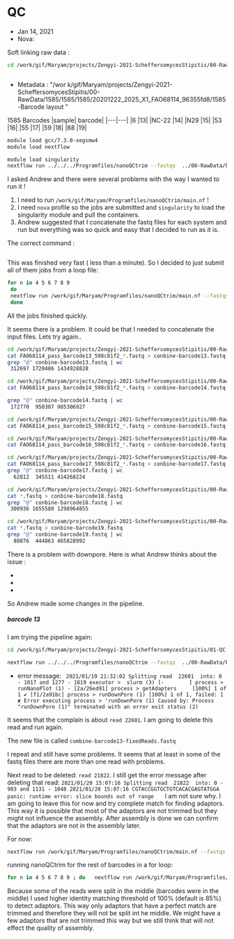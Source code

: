 # QC

* Jan 14, 2021
* Nova:

Soft linking raw data :
```bash
cd /work/gif/Maryam/projects/Zengyi-2021-ScheffersomycesStipitis/00-RawData



```

* Metadata : "/wor
k/gif/Maryam/projects/Zengyi-2021-ScheffersomycesStipitis/00-RawData/1585/1585/1585/20201222_2025_X1_FAO68114_96355fd8/1585-Barcode layout "


1585 Barcodes
|sample|	barcode|
|---|---|
|6	|13|
|NC-22	|14|
|N29	|15|
|53	|16|
|55	|17|
|59	|18|
|88	|19|


```bash
module load gcc/7.3.0-xegsmw4
module load nextflow

module load singularity
nextflow run ../../../Programfiles/nanoQCtrim --fastqs  ../00-RawData/barcode13/FAO68114_pass_barcode13_598c81f2_*.fastq

```

I asked Andrew and there were several problems with the way I wanted to run it !
1. I need to run `/work/gif/Maryam/Programfiles/nanoQCtrim/main.nf` !
2. I need `nova` profile so the jobs are submitted and `singularity` to load the singularity module and pull the containers.
3. Andrew suggested that I concatenate the fastq files for each system and run but everything was so quick and easy that I decided to run as it is.


The correct command :
```nextflow run /work/gif/Maryam/Programfiles/nanoQCtrim/main.nf --fastqs ../00-RawData/barcode13/FAO68114_pass_barcode13_598c81f2_*.fastq --outdir output-barcode13 -profile singularity,nova
```

This was finished very fast ( less than a minute). So I decided to just submit all of them jobs from a loop file:

```bash
for n in 4 5 6 7 8 9
 do
 nextflow run /work/gif/Maryam/Programfiles/nanoQCtrim/main.nf --fastqs ../00-RawData/barcode1$n/FAO68114_pass_barcode1$n_598c81f2_*.fastq --outdir output-barcode1$n -profile singularity,nova
 done
```
All the jobs finished quickly.



It seems there is a problem.
It could be that I needed to  concatenate the input files. Lets try again..

```bash
cd /work/gif/Maryam/projects/Zengyi-2021-ScheffersomycesStipitis/00-RawData/1585/1585/1585/20201222_2025_X1_FAO68114_96355fd8/fastq_pass/barcode13
cat FAO68114_pass_barcode13_598c81f2_*.fastq > conbine-barcode13.fastq
grep "@" conbine-barcode13.fastq | wc
 312697 1720486 1434928828

cd /work/gif/Maryam/projects/Zengyi-2021-ScheffersomycesStipitis/00-RawData/1585/1585/1585/20201222_2025_X1_FAO68114_96355fd8/fastq_pass/barcode14
cat FAO68114_pass_barcode14_598c81f2_*.fastq > conbine-barcode14.fastq

grep "@" conbine-barcode14.fastq | wc
 172770  950307 985306927

cd /work/gif/Maryam/projects/Zengyi-2021-ScheffersomycesStipitis/00-RawData/1585/1585/1585/20201222_2025_X1_FAO68114_96355fd8/fastq_pass/barcode15
cat FAO68114_pass_barcode15_598c81f2_*.fastq > conbine-barcode15.fastq

cd /work/gif/Maryam/projects/Zengyi-2021-ScheffersomycesStipitis/00-RawData/1585/1585/1585/20201222_2025_X1_FAO68114_96355fd8/fastq_pass/barcode16
cat FAO68114_pass_barcode16_598c81f2_*.fastq > conbine-barcode16.fastq

cd /work/gif/Maryam/projects/Zengyi-2021-ScheffersomycesStipitis/00-RawData/1585/1585/1585/20201222_2025_X1_FAO68114_96355fd8/fastq_pass/barcode17
cat FAO68114_pass_barcode17_598c81f2_*.fastq > conbine-barcode17.fastq
grep "@" conbine-barcode17.fastq | wc
  62812  345511 414268224

cd /work/gif/Maryam/projects/Zengyi-2021-ScheffersomycesStipitis/00-RawData/1585/1585/1585/20201222_2025_X1_FAO68114_96355fd8/fastq_pass/barcode18
cat *.fastq > conbine-barcode18.fastq
grep "@" conbine-barcode18.fastq | wc
 300936 1655580 1298964855

cd /work/gif/Maryam/projects/Zengyi-2021-ScheffersomycesStipitis/00-RawData/1585/1585/1585/20201222_2025_X1_FAO68114_96355fd8/fastq_pass/barcode19
cat *.fastq > conbine-barcode19.fastq
grep "@" conbine-barcode19.fastq | wc
  80876  444863 465828992
```
There is a problem with downpore. Here is what Andrew thinks about the issue :

*
*
*

So Andrew made some changes in the pipeline.

##### barcode 13

I am trying the pipeline again:

```bash
cd /work/gif/Maryam/projects/Zengyi-2021-ScheffersomycesStipitis/01-QC

nextflow run ../../../Programfiles/nanoQCtrim --fastqs  ../00-RawData/barcode13/conbine-barcode13.fastq --outdir output-barcode13-fixed -profile singularity,nova
```

* error message:
`  2021/01/19 21:32:02 Splitting read  22601  into: 0 - 1017 and 1277 - 1819
executor >  slurm (3)
[-        ] process > runNanoPlot (1) -
[2a/26ed91] process > getAdapters     [100%] 1 of 1 ✔
[f1/2a91bc] process > runDownPore (1) [100%] 1 of 1, failed: 1 ✘
Error executing process > 'runDownPore (1)
Caused by:
  Process "runDownPore (1)" terminated with an error exit status (2)
`

It seems that the complain is about `read 22601`. I am going to delete this read and run again.

The new file is called `combine-barcode13-fixedReads.fastq`


I repeat and still have some problems. It seems that at least in some of the fastq files there are more than one read with problems.

Next read to be deleted: `read 21822`.
I still get the error message after deleting that read:
`2021/01/20 15:07:16 Splitting read  21822  into: 0 - 903 and 1131 - 1048
  2021/01/20 15:07:16 CGTACCGGTGCTGTCACACGAGTATGGA
  panic: runtime error: slice bounds out of range  
`
I am not sure why. I am going to leave this for now and try complete match for finding adaptors. This way it is possible that most of the adaptors are not trimmed but they might not influence the assembly. After assembly is done we can confirm that the adaptors are not in the assembly later.

For now:

```bash
nextflow run /work/gif/Maryam/Programfiles/nanoQCtrim/main.nf --fastqs ../00-RawData/barcode13/combine-barcode13.fastq   --outdir output-barcode13  --options '-middle_threshold 100' -profile nova,singularity

```

running nanoQCtrim for the rest of barcodes in a for loop:
```bash
for n in 4 5 6 7 8 9 ; do   nextflow run /work/gif/Maryam/Programfiles/nanoQCtrim/main.nf --fastqs ../00-RawData/barcode1$n/combine-barcode1$n.fastq   --outdir output-barcode1$n  --options '-middle_threshold 100' -profile nova,singularity; done
```

Because some of the reads were split in the middle (barcodes were in the middle) I used higher identity matching threshold of 100% (default is 85%) to detect adaptors. This way only adaptors that have a perfect match are trimmed and therefore they will not be split int he middle. We might have a few adaptors that are not trimmed this way but we still think that will not effect the quality of assembly.
